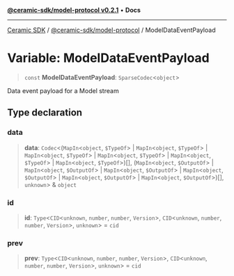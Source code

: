 [**@ceramic-sdk/model-protocol v0.2.1**](../README.md) • **Docs**

***

[Ceramic SDK](../../../README.md) / [@ceramic-sdk/model-protocol](../README.md) / ModelDataEventPayload

# Variable: ModelDataEventPayload

> `const` **ModelDataEventPayload**: `SparseCodec`\<`object`\>

Data event payload for a Model stream

## Type declaration

### data

> **data**: `Codec`\<(`MapIn`\<`object`, `$TypeOf`\> \| `MapIn`\<`object`, `$TypeOf`\> \| `MapIn`\<`object`, `$TypeOf`\> \| `MapIn`\<`object`, `$TypeOf`\> \| `MapIn`\<`object`, `$TypeOf`\> \| `MapIn`\<`object`, `$TypeOf`\>)[], (`MapIn`\<`object`, `$OutputOf`\> \| `MapIn`\<`object`, `$OutputOf`\> \| `MapIn`\<`object`, `$OutputOf`\> \| `MapIn`\<`object`, `$OutputOf`\> \| `MapIn`\<`object`, `$OutputOf`\> \| `MapIn`\<`object`, `$OutputOf`\>)[], `unknown`\> & `object`

### id

> **id**: `Type`\<`CID`\<`unknown`, `number`, `number`, `Version`\>, `CID`\<`unknown`, `number`, `number`, `Version`\>, `unknown`\> = `cid`

### prev

> **prev**: `Type`\<`CID`\<`unknown`, `number`, `number`, `Version`\>, `CID`\<`unknown`, `number`, `number`, `Version`\>, `unknown`\> = `cid`
